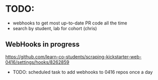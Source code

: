 
# TODO:
  * webhooks to get most up-to-date PR code all the time 
  * search by student, lab for cohort (chris)


## WebHooks in progress

https://github.com/learn-co-students/scraping-kickstarter-web-0416/settings/hooks/8262859

* TODO: scheduled task to add webhooks to 0416 repos once a day